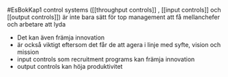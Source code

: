 #EsBokKap1
control systems ([[throughput controls]] , [[input controls]] och [[output controls]]) är inte bara sätt för top management att få mellanchefer och arbetare att lyda
- Det kan även främja innovation
- är också viktigt eftersom det får de att agera i linje med syfte, vision och mission
- input controls som recruitment programs kan främja innovation
- output controls kan höja produktivitet
